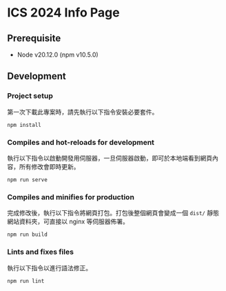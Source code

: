 # ICS 2024 Info Page

## Prerequisite

* Node v20.12.0 (npm v10.5.0)

## Development

### Project setup

第一次下載此專案時，請先執行以下指令安裝必要套件。

```
npm install
```

### Compiles and hot-reloads for development

執行以下指令以啟動開發用伺服器，一旦伺服器啟動，即可於本地端看到網頁內容，所有修改會即時更新。

```
npm run serve
```

### Compiles and minifies for production

完成修改後，執行以下指令將網頁打包。打包後整個網頁會變成一個 `dist/` 靜態網站資料夾，可直接以 nginx 等伺服器佈署。

```
npm run build
```

### Lints and fixes files

執行以下指令以進行語法修正。

```
npm run lint
```
